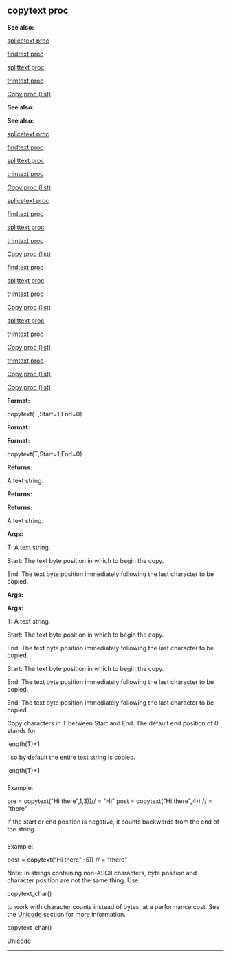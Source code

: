 

 copytext proc
---------------




**See also:** 


[splicetext proc](#/proc/splicetext) 

[findtext proc](#/proc/findtext) 

[splittext proc](#/proc/splittext) 

[trimtext proc](#/proc/trimtext) 

[Copy proc (list)](#/list/proc/Copy) 







**See also:** 

**See also:**

[splicetext proc](#/proc/splicetext) 

[findtext proc](#/proc/findtext) 

[splittext proc](#/proc/splittext) 

[trimtext proc](#/proc/trimtext) 

[Copy proc (list)](#/list/proc/Copy) 





[splicetext proc](#/proc/splicetext)

[findtext proc](#/proc/findtext) 

[splittext proc](#/proc/splittext) 

[trimtext proc](#/proc/trimtext) 

[Copy proc (list)](#/list/proc/Copy) 




[findtext proc](#/proc/findtext)

[splittext proc](#/proc/splittext) 

[trimtext proc](#/proc/trimtext) 

[Copy proc (list)](#/list/proc/Copy) 



[splittext proc](#/proc/splittext)

[trimtext proc](#/proc/trimtext) 

[Copy proc (list)](#/list/proc/Copy) 


[trimtext proc](#/proc/trimtext)

[Copy proc (list)](#/list/proc/Copy) 

[Copy proc (list)](#/list/proc/Copy)


**Format:** 


 copytext(T,Start=1,End=0)
 


**Format:** 

**Format:**

 copytext(T,Start=1,End=0)



**Returns:** 


 A text string.
 


**Returns:** 

**Returns:**

 A text string.



**Args:** 


 T: A text string.
 
 Start: The text byte position in which to begin the copy.
 
 End: The text byte position immediately following the last character to be copied.
 




**Args:** 

**Args:**

 T: A text string.
 
 Start: The text byte position in which to begin the copy.
 
 End: The text byte position immediately following the last character to be copied.
 



 Start: The text byte position in which to begin the copy.
 
 End: The text byte position immediately following the last character to be copied.
 


 End: The text byte position immediately following the last character to be copied.


 Copy characters in T between Start and End. The default end position of 0
stands for
 
 length(T)+1
 
 , so by default the entire text string is copied.




 length(T)+1

### 
 Example:



 pre = copytext("Hi there",1,3))// = "Hi"
post = copytext("Hi there",4)) // = "there"


 If the start or end position is negative, it counts backwards from the end
of the string.



### 
 Example:



 post = copytext("Hi there",-5)) // = "there"


 Note: In strings containing non-ASCII characters, byte position and
character position are not the same thing. Use
 
 copytext\_char()
 
 to
work with character counts instead of bytes, at a performance cost. See the
 [Unicode](#/{notes}/Unicode) 
 section for more information.




 copytext\_char()

[Unicode](#/{notes}/Unicode)


---


